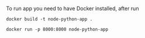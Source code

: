 To run app you need to have Docker installed, after run


```
docker build -t node-python-app .
```

```
docker run -p 8000:8000 node-python-app
```
